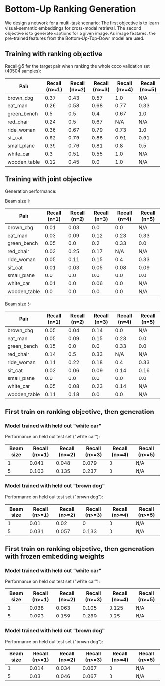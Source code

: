 # Bottom-Up Ranking Generation

We design a network for a multi-task scenario: The first objective is to learn visual-semantic embeddings for
cross-modal retrieval. The second objective is to generate captions for a given image. As image features, the
pre-trained features from the Bottom-Up-Top-Down model are used.

## Training with ranking objective

Recall@5 for the target pair when ranking the whole coco validation set (40504 samples):

Pair | Recall (n>=1) | Recall (n>=2) | Recall (n>=3) | Recall (n>=4) | Recall (n>=5)
----------| --------------| --------------| --------------| --------------| -------------
brown_dog | 0.37 | 0.43 | 0.57 | 1.0 | N/A | 
eat_man | 0.26 | 0.58 | 0.68 | 0.77 | 0.33 | 
green_bench | 0.5 | 0.5 | 0.4 | 0.67 | 1.0 | 
red_chair | 0.24 | 0.5 | 0.67 | N/A | N/A | 
ride_woman | 0.36 | 0.67 | 0.79 | 0.73 | 1.0 | 
sit_cat | 0.62 | 0.79 | 0.88 | 0.91 | 0.91 | 
small_plane | 0.39 | 0.76 | 0.81 | 0.8 | 0.5 | 
white_car | 0.3 | 0.51 | 0.55 | 1.0 | N/A | 
wooden_table | 0.12 | 0.45 | 0.0 | 1.0 | N/A |

## Training with joint objective
Generation performance:

Beam size 1:

Pair | Recall (n=1) | Recall (n=2) | Recall (n=3) | Recall (n=4) | Recall (n=5)
-----|--------------| -------------| -------------| -------------| -----------
brown_dog | 0.01 | 0.03 | 0.0 | 0.0 | N/A | 
eat_man | 0.03 | 0.09 | 0.12 | 0.23 | 0.33 | 
green_bench | 0.05 | 0.0 | 0.2 | 0.33 | 0.0 | 
red_chair | 0.03 | 0.25 | 0.17 | N/A | N/A | 
ride_woman | 0.05 | 0.11 | 0.15 | 0.4 | 0.33 | 
sit_cat | 0.01 | 0.03 | 0.05 | 0.08 | 0.09 | 
small_plane | 0.0 | 0.0 | 0.0 | 0.0 | 0.0 | 
white_car | 0.01 | 0.0 | 0.06 | 0.0 | N/A | 
wooden_table | 0.0 | 0.0 | 0.0 | 0.0 | N/A |

Beam size 5:

Pair | Recall (n=1) | Recall (n=2) | Recall (n=3) | Recall (n=4) | Recall (n=5)
-----|--------------| -------------| -------------| -------------| -----------
brown_dog | 0.05 | 0.04 | 0.14 | 0.0 | N/A | 
eat_man | 0.05 | 0.09 | 0.15 | 0.23 | 0.0 | 
green_bench | 0.15 | 0.0 | 0.0 | 0.33 | 0.0 | 
red_chair | 0.14 | 0.5 | 0.33 | N/A | N/A | 
ride_woman | 0.11 | 0.22 | 0.18 | 0.4 | 0.33 | 
sit_cat | 0.03 | 0.06 | 0.09 | 0.14 | 0.16 | 
small_plane | 0.0 | 0.0 | 0.0 | 0.0 | 0.0 | 
white_car | 0.05 | 0.08 | 0.23 | 0.14 | N/A | 
wooden_table | 0.11 | 0.18 | 0.0 | 0.0 | N/A |

## First train on ranking objective, then generation

### Model trained with held out "white car"

Performance on held out test set ("white car"):

Beam size | Recall (n>=1) | Recall (n>=2) | Recall (n>=3) | Recall (n>=4) | Recall (n>=5)
----------| --------------| --------------| --------------| --------------| -------------
1         | 0.041         | 0.048         | 0.079         | 0             | N/A
5         | 0.103         | 0.135         | 0.237         | 0             | N/A

### Model trained with held out "brown dog"

Performance on held out test set ("brown dog"):

Beam size | Recall (n>=1) | Recall (n>=2) | Recall (n>=3) | Recall (n>=4) | Recall (n>=5)
----------| --------------| --------------| --------------| --------------| -------------
1         | 0.01          | 0.02          | 0             | 0             | N/A
5         | 0.031         | 0.057         | 0.133         | 0             | N/A


## First train on ranking objective, then generation with frozen embedding weights

### Model trained with held out "white car"

Performance on held out test set ("white car"):

Beam size | Recall (n>=1) | Recall (n>=2) | Recall (n>=3) | Recall (n>=4) | Recall (n>=5)
----------| --------------| --------------| --------------| --------------| -------------
1         | 0.038         | 0.063         | 0.105         | 0.125         | N/A
5         | 0.093         | 0.159         | 0.289         | 0.25          | N/A

### Model trained with held out "brown dog"

Performance on held out test set ("brown dog"):

Beam size | Recall (n>=1) | Recall (n>=2) | Recall (n>=3) | Recall (n>=4) | Recall (n>=5)
----------| --------------| --------------| --------------| --------------| -------------
1         | 0.014         | 0.034         | 0.067         | 0             | N/A
5         | 0.03          | 0.046         | 0.067         | 0            | N/A

